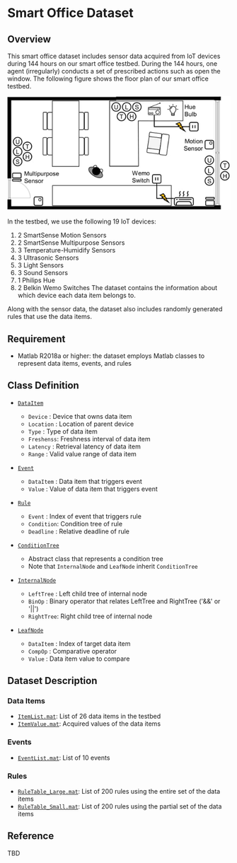 # Smart Office Dataset

## Overview

This smart office dataset includes sensor data acquired from IoT devices during 144 hours on our smart office testbed. During the 144 hours, one agent (irregularly) conducts a set of prescribed actions such as open the window. The following figure shows the floor plan of our smart office testbed.

![Floor Plan of Our Smart Office Testbed](documents/testbed.jpg)

In the testbed, we use the following 19 IoT devices:
1. 2 SmartSense Motion Sensors
2. 2 SmartSense Multipurpose Sensors
3. 3 Temperature-Humidify Sensors
4. 3 Ultrasonic Sensors
5. 3 Light Sensors
6. 3 Sound Sensors
7. 1 Philips Hue
8. 2 Belkin Wemo Switches
The dataset contains the information about which device each data item belongs to.
  
Along with the sensor data, the dataset also includes randomly generated rules that use the data items. 

## Requirement

- Matlab R2018a or higher: the dataset employs Matlab classes to represent data items, events, and rules

## Class Definition
* [`DataItem`](classes/DataItem.m)
  - `Device`   : Device that owns data item
  - `Location` : Location of parent device
  - `Type`     : Type of data item
  - `Freshenss`: Freshness interval of data item
  - `Latency`  : Retrieval latency of data item
  - `Range`    : Valid value range of data item
 
* [`Event`](classes/Event.m)
  - `DataItem` : Data item that triggers event
  - `Value`    : Value of data item that triggers event
 
* [`Rule`](classes/Rule.m)
  - `Event`    : Index of event that triggers rule
  - `Condition`: Condition tree of rule
  - `Deadline` : Relative deadline of rule
 
* [`ConditionTree`](classes/ConditionTree.m)
  - Abstract class that represents a condition tree
  - Note that `InternalNode` and `LeafNode` inherit `ConditionTree` 

* [`InternalNode`](classes/InternalNode.m)
  - `LeftTree` : Left child tree of internal node
  - `BinOp`    : Binary operator that relates LeftTree and RightTree ('&&' or '||')
  - `RightTree`: Right child tree of internal node
 
* [`LeafNode`](classes/LeafNode.m)
  - `DataItem` : Index of target data item
  - `CompOp`   : Comparative operator
  - `Value`    : Data item value to compare
 
## Dataset Description

### Data Items
* [`ItemList.mat`](dataset/ItemList.mat): List of 26 data items in the testbed
* [`ItemValue.mat`](dataset/ItemValue.mat): Acquired values of the data items

### Events
* [`EventList.mat`](dataset/EvetList.mat): List of 10 events

### Rules
* [`RuleTable_Large.mat`](dataset/RuleTable_Large.mat): List of 200 rules using the entire set of the data items
* [`RuleTable_Small.mat`](dataset/RuleTable_Small.mat): List of 200 rules using the partial set of the data items

## Reference

TBD 

